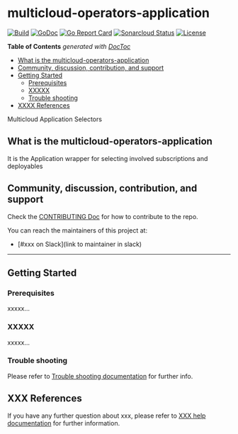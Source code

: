 # multicloud-operators-application

[![Build](http://35.227.205.240/badge.svg?jobs=build_multicloud-operators-application)](http://35.227.205.240/badge.svg?jobs=build_multicloud-operators-application)
[![GoDoc](https://godoc.org/github.com/open-cluster-management/multicloud-operators-application?status.svg)](https://godoc.org/github.com/open-cluster-management/multicloud-operators-application)
[![Go Report Card](https://goreportcard.com/badge/github.com/open-cluster-management/multicloud-operators-application)](https://goreportcard.com/report/github.com/open-cluster-management/multicloud-operators-application)
[![Sonarcloud Status](https://sonarcloud.io/api/project_badges/measure?project=open-cluster-management_multicloud-operators-application&metric=coverage)](https://sonarcloud.io/api/project_badges/measure?project=open-cluster-management_multicloud-operators-application&metric=coverage)
[![License](https://img.shields.io/:license-apache-blue.svg)](http://www.apache.org/licenses/LICENSE-2.0.html)

<!-- START doctoc generated TOC please keep comment here to allow auto update -->
<!-- DON'T EDIT THIS SECTION, INSTEAD RE-RUN doctoc TO UPDATE -->
**Table of Contents**  *generated with [DocToc](https://github.com/thlorenz/doctoc)*

- [What is the multicloud-operators-application](#what-is-the-multicloud-operators-application)
- [Community, discussion, contribution, and support](#community-discussion-contribution-and-support)
- [Getting Started](#getting-started)
    - [Prerequisites](#prerequisites)
    - [XXXXX](#xxxxx)
    - [Trouble shooting](#trouble-shooting)
- [XXXX References](#xxxx-references)

<!-- END doctoc generated TOC please keep comment here to allow auto update -->

Multicloud Application Selectors

## What is the multicloud-operators-application

It is the Application wrapper for selecting involved subscriptions and deployables

## Community, discussion, contribution, and support

Check the [CONTRIBUTING Doc](CONTRIBUTING.md) for how to contribute to the repo.

You can reach the maintainers of this project at:

- [#xxx on Slack](link to maintainer in slack)

------

## Getting Started

### Prerequisites

xxxxx...

### XXXXX

xxxxx...

### Trouble shooting

Please refer to [Trouble shooting documentation](docs/trouble_shooting.md) for further info.

## XXX References

If you have any further question about xxx, please refer to
[XXX help documentation](docs/xxx_help.md) for further information.
